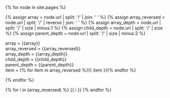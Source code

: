 ---
---

{% for node in site.pages %}

{% assign array = node.url | split: '/' | join: ' ' %}
{% assign array_reversed = node.url | split: '/' | reverse | join: ' ' %}
{% assign array_depth = node.url | split: '/' | size | minus:1 %}
{% assign child_depth = node.url | split: '/' | size %}
{% assign parent_depth = node.url | split: '/' | size | minus:2 %}

array = {{array}} <br>
array_reversed = {{array_reversed}} <br>
array_depth = {{array_depth}} <br>
child_depth = {{child_depth}} <br>
parent_depth = {{parent_depth}} <br>
item = {% for item in array_reversed %}{{ item }}{% endfor %}

{% endfor %}

{% for i in (array_reversed) %}
  {{ i }}
{% endfor %}
